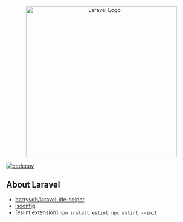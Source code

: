 <p align="center"><a href="https://laravel.com" target="_blank"><img src="https://raw.githubusercontent.com/laravel/art/master/logo-lockup/5%20SVG/2%20CMYK/1%20Full%20Color/laravel-logolockup-cmyk-red.svg" width="400" alt="Laravel Logo"></a></p>

[![codecov](https://codecov.io/gh/phuong-bui-88/task-react/graph/badge.svg?token=ZFBBS6IVEZ)](https://codecov.io/gh/phuong-bui-88/task-react)

## About Laravel

-   [barryvdh/laravel-ide-helper](https://github.com/barryvdh/laravel-ide-helper/issues/1489).
-   [jsconfig](https://laravel-news.com/jsconfigjs-vscode)
-   [eslint extension] `npm install eslint`, `npx eslint --init`
